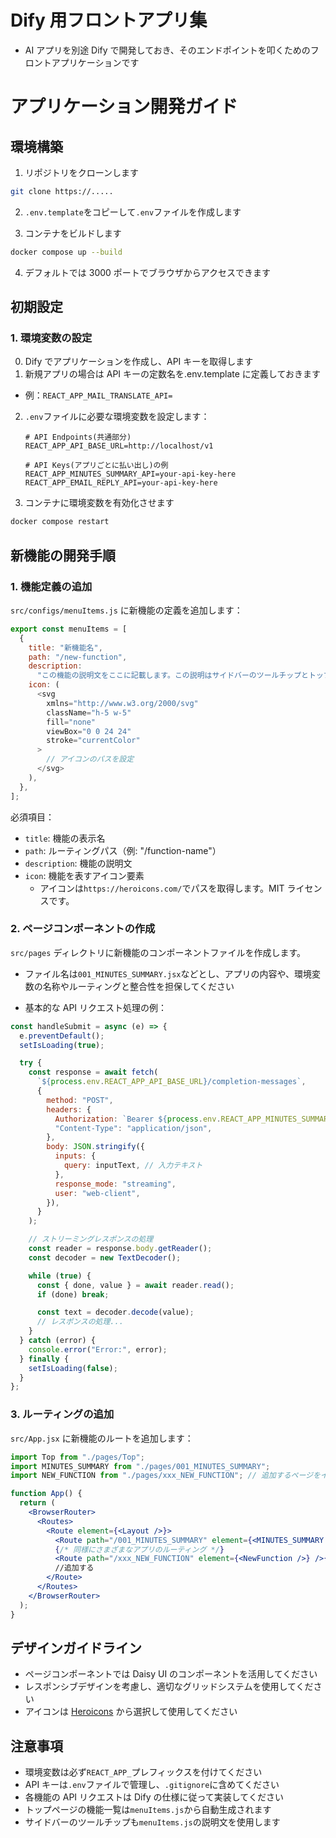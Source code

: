 # Dify 用フロントアプリ集

- AI アプリを別途 Dify で開発しておき、そのエンドポイントを叩くためのフロントアプリケーションです

# アプリケーション開発ガイド

## 環境構築

1. リポジトリをクローンします

```bash
git clone https://.....
```

2. `.env.template`をコピーして`.env`ファイルを作成します

3. コンテナをビルドします

```bash
docker compose up --build
```

4. デフォルトでは 3000 ポートでブラウザからアクセスできます

## 初期設定

### 1. 環境変数の設定

0. Dify でアプリケーションを作成し、API キーを取得します
1. 新規アプリの場合は API キーの定数名を.env.template に定義しておきます

- 例：`REACT_APP_MAIL_TRANSLATE_API= `

2. `.env`ファイルに必要な環境変数を設定します：

   ```env
   # API Endpoints(共通部分)
   REACT_APP_API_BASE_URL=http://localhost/v1

   # API Keys(アプリごとに払い出し)の例
   REACT_APP_MINUTES_SUMMARY_API=your-api-key-here
   REACT_APP_EMAIL_REPLY_API=your-api-key-here
   ```

3. コンテナに環境変数を有効化させます

```bash
docker compose restart
```

## 新機能の開発手順

### 1. 機能定義の追加

`src/configs/menuItems.js` に新機能の定義を追加します：

```javascript
export const menuItems = [
  {
    title: "新機能名",
    path: "/new-function",
    description:
      "この機能の説明文をここに記載します。この説明はサイドバーのツールチップとトップページの機能一覧で使用されます。",
    icon: (
      <svg
        xmlns="http://www.w3.org/2000/svg"
        className="h-5 w-5"
        fill="none"
        viewBox="0 0 24 24"
        stroke="currentColor"
      >
        // アイコンのパスを設定
      </svg>
    ),
  },
];
```

必須項目：

- `title`: 機能の表示名
- `path`: ルーティングパス（例: "/function-name"）
- `description`: 機能の説明文
- `icon`: 機能を表すアイコン要素
  - アイコンは`https://heroicons.com/`でパスを取得します。MIT ライセンスです。

### 2. ページコンポーネントの作成

`src/pages` ディレクトリに新機能のコンポーネントファイルを作成します。

- ファイル名は`001_MINUTES_SUMMARY.jsx`などとし、アプリの内容や、環境変数の名称やルーティングと整合性を担保してください

- 基本的な API リクエスト処理の例：

```jsx
const handleSubmit = async (e) => {
  e.preventDefault();
  setIsLoading(true);

  try {
    const response = await fetch(
      `${process.env.REACT_APP_API_BASE_URL}/completion-messages`,
      {
        method: "POST",
        headers: {
          Authorization: `Bearer ${process.env.REACT_APP_MINUTES_SUMMARY_API}`,
          "Content-Type": "application/json",
        },
        body: JSON.stringify({
          inputs: {
            query: inputText, // 入力テキスト
          },
          response_mode: "streaming",
          user: "web-client",
        }),
      }
    );

    // ストリーミングレスポンスの処理
    const reader = response.body.getReader();
    const decoder = new TextDecoder();

    while (true) {
      const { done, value } = await reader.read();
      if (done) break;

      const text = decoder.decode(value);
      // レスポンスの処理...
    }
  } catch (error) {
    console.error("Error:", error);
  } finally {
    setIsLoading(false);
  }
};
```

### 3. ルーティングの追加

`src/App.jsx` に新機能のルートを追加します：

```jsx
import Top from "./pages/Top";
import MINUTES_SUMMARY from "./pages/001_MINUTES_SUMMARY";
import NEW_FUNCTION from "./pages/xxx_NEW_FUNCTION"; // 追加するページをインポートする。この定義も整合性は意識する

function App() {
  return (
    <BrowserRouter>
      <Routes>
        <Route element={<Layout />}>
          <Route path="/001_MINUTES_SUMMARY" element={<MINUTES_SUMMARY />} />
          {/* 同様にさまざまなアプリのルーティング */}
          <Route path="/xxx_NEW_FUNCTION" element={<NewFunction />} />{" "}
          //追加する
        </Route>
      </Routes>
    </BrowserRouter>
  );
}
```

## デザインガイドライン

- ページコンポーネントでは Daisy UI のコンポーネントを活用してください
- レスポンシブデザインを考慮し、適切なグリッドシステムを使用してください
- アイコンは [Heroicons](https://heroicons.com/) から選択して使用してください

## 注意事項

- 環境変数は必ず`REACT_APP_`プレフィックスを付けてください
- API キーは`.env`ファイルで管理し、`.gitignore`に含めてください
- 各機能の API リクエストは Dify の仕様に従って実装してください
- トップページの機能一覧は`menuItems.js`から自動生成されます
- サイドバーのツールチップも`menuItems.js`の説明文を使用します
